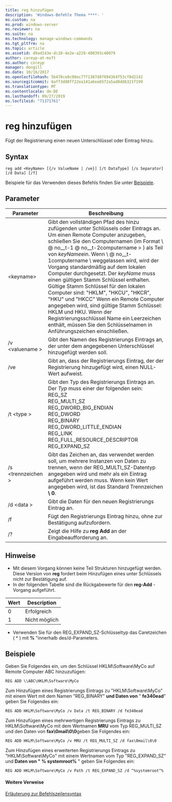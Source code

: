 ```yaml
---
title: reg hinzufügen
description: 'Windows-Befehle Thema ****- '
ms.custom: na
ms.prod: windows-server
ms.reviewer: na
ms.suite: na
ms.technology: manage-windows-commands
ms.tgt_pltfrm: na
ms.topic: article
ms.assetid: d9ad143e-dc10-4e2e-a229-408393c40079
author: coreyp-at-msft
ms.author: coreyp
manager: dongill
ms.date: 10/16/2017
ms.openlocfilehash: 5b478ce0c98ec77f1387d8f894364f53cf8d2142
ms.sourcegitcommit: 6aff3d88ff22ea141a6ea6572a5ad8dd6321f199
ms.translationtype: MT
ms.contentlocale: de-DE
ms.lasthandoff: 09/27/2019
ms.locfileid: "71371761"
---
```

# <a name="reg-add"></a>reg hinzufügen


Fügt der Registrierung einen neuen Unterschlüssel oder Eintrag hinzu.

## <a name="syntax"></a>Syntax

```
reg add <KeyName> [{/v ValueName | /ve}] [/t DataType] [/s Separator] [/d Data] [/f]
```
Beispiele für das Verwenden dieses Befehls finden Sie unter [Beispiele](#BKMK_examples).

## <a name="parameters"></a>Parameter

|      Parameter      |                                                                                                                                                                                                                                                                   Beschreibung                                                                                                                                                                                                                                                                   |
|---------------------|-------------------------------------------------------------------------------------------------------------------------------------------------------------------------------------------------------------------------------------------------------------------------------------------------------------------------------------------------------------------------------------------------------------------------------------------------------------------------------------------------------------------------------------------------|
| \<keyname<em>></em> | Gibt den vollständigen Pfad des hinzu zufügenden unter Schlüssels oder Eintrags an. Um einen Remote Computer anzugeben, schließen Sie den Computernamen (im Format \\ @ no__t-1 @ no__t-2computername > \) als Teil von *keyName*ein. Wenn \\ @ no__t-1computername \ weggelassen wird, wird der Vorgang standardmäßig auf dem lokalen Computer durchgesetzt. Der *keyName* muss einen gültigen Stamm Schlüssel enthalten. Gültige Stamm Schlüssel für den lokalen Computer sind: "HKLM", "HKCU", "HKCR", "HKU" und "HKCC" Wenn ein Remote Computer angegeben wird, sind gültige Stamm Schlüssel: HKLM und HKU. Wenn der Registrierungsschlüssel Name ein Leerzeichen enthält, müssen Sie den Schlüsselnamen in Anführungszeichen einschließen. |
|   /v \<valuename >   |                                                                                                                                                                                                                                Gibt den Namen des Registrierungs Eintrags an, der unter dem angegebenen Unterschlüssel hinzugefügt werden soll.                                                                                                                                                                                                                                 |
|         /ve         |                                                                                                                                                                                                                                Gibt an, dass der Registrierungs Eintrag, der der Registrierung hinzugefügt wird, einen NULL-Wert aufweist.                                                                                                                                                                                                                                |
|     /t \<type >      |                                                                                                                                          Gibt den Typ des Registrierungs Eintrags an. Der *Typ* muss einer der folgenden sein:</br>REG_SZ</br>REG_MULTI_SZ</br>REG_DWORD_BIG_ENDIAN</br>REG_DWORD</br>REG_BINARY</br>REG_DWORD_LITTLE_ENDIAN</br>REG_LINK</br>REG_FULL_RESOURCE_DESCRIPTOR</br>REG_EXPAND_SZ                                                                                                                                          |
|   /s \<trennzeichen >   |                                                                                                                                                              Gibt das Zeichen an, das verwendet werden soll, um mehrere Instanzen von Daten zu trennen, wenn der REG_MULTI_SZ-Datentyp angegeben wird und mehr als ein Eintrag aufgeführt werden muss. Wenn kein Wert angegeben wird, ist das Standard Trennzeichen **\ 0**.                                                                                                                                                              |
|     /d \<data >      |                                                                                                                                                                                                                                                 Gibt die Daten für den neuen Registrierungs Eintrag an.                                                                                                                                                                                                                                                  |
|         /f          |                                                                                                                                                                                                                                           Fügt den Registrierungs Eintrag hinzu, ohne zur Bestätigung aufzufordern.                                                                                                                                                                                                                                           |
|         /?          |                                                                                                                                                                                                                                              Zeigt die Hilfe zu **reg Add** an der Eingabeaufforderung an.                                                                                                                                                                                                                                               |

## <a name="remarks"></a>Hinweise

-   Mit diesem Vorgang können keine Teil Strukturen hinzugefügt werden. Diese Version von **reg** fordert beim Hinzufügen eines unter Schlüssels nicht zur Bestätigung auf.
-   In der folgenden Tabelle sind die Rückgabewerte für den **reg-Add** -Vorgang aufgeführt.

| Wert | Description |
|-------|-------------|
|   0   |   Erfolgreich   |
|   1   |   Nicht möglich   |

-   Verwenden Sie für den REG_EXPAND_SZ-Schlüsseltyp das Caretzeichen ( **^** ) mit **%** "innerhalb des/d-Parameters.

## <a name="BKMK_examples"></a>Beispiele

Geben Sie Folgendes ein, um den Schlüssel HKLM\Software\MyCo auf Remote Computer ABC hinzuzufügen:
```
REG ADD \\ABC\HKLM\Software\MyCo
```
Zum Hinzufügen eines Registrierungs Eintrags zu "HKLM\Software\MyCo" mit einem Wert mit dem Namen "REG_BINARY" **und Daten von** " **fe340ead**" geben Sie Folgendes ein:
```
REG ADD HKLM\Software\MyCo /v Data /t REG_BINARY /d fe340ead
```
Zum Hinzufügen eines mehrwertigen Registrierungs Eintrags zu HKLM\Software\MyCo mit dem Wertnamen **MRU** vom Typ REG_MULTI_SZ und den Daten von **fax\0mail\0\0**geben Sie Folgendes ein:
```
REG ADD HKLM\Software\MyCo /v MRU /t REG_MULTI_SZ /d fax\0mail\0\0
```
Zum Hinzufügen eines erweiterten Registrierungs Eintrags zu "HKLM\Software\MyCo" mit einem Wertnamen vom Typ "REG_EXPAND_SZ" und **Daten von "** **% systemroot%** " geben Sie Folgendes ein:
```
REG ADD HKLM\Software\MyCo /v Path /t REG_EXPAND_SZ /d ^%systemroot^%
```

#### <a name="additional-references"></a>Weitere Verweise

[Erläuterung zur Befehlszeilensyntax](command-line-syntax-key.md)
